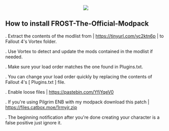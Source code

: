 <p align="center">
	<img src="https://i.postimg.cc/wMh0fB4L/1.png/" />

## How to install FROST-The-Official-Modpack 

. Extract the contents of the modlist from | https://tinyurl.com/yc2ktn6p | to Fallout 4's Vortex folder.

. Use Vortex to detect and update the mods contained in the modlist if needed.

. Make sure your load order matches the one found in Plugins.txt.

. You can change your load order quickly by replacing the contents of Fallout 4's [ Plugins.txt ] file.

. Enable loose files | https://pastebin.com/YfjYqeV0

. If you're using Pilgrim ENB with my modpack download this patch | https://files.catbox.moe/1rmyjr.zip
	
. The beginning notification after you're done creating your character is a false positive just ignore it.
